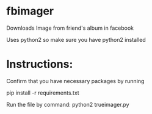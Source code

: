 # fbimager
Downloads Image from friend's album in facebook

Uses python2 so make sure you have python2 installed

# Instructions:
Confirm that you have necessary packages by running

pip install -r requirements.txt

Run the file by command:
python2 trueimager.py
